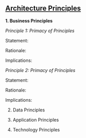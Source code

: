 ## [Architecture Principles](pre.html)

**1. Business Principles**

   *Principle 1: Primacy of Principles*
   
   Statement:
   
   Rationale:
   
   Implications:
   
   *Principle 2: Primacy of Principles*
   
   Statement:
   
   Rationale:
   
   Implications:

2. Data Principles

3. Application Principles

4. Technology Principles
